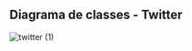 ## Diagrama de classes - Twitter

![twitter (1)](https://github.com/PalomaSoaresR/bertoti/assets/143560101/9982b778-582f-4925-b880-ef1331c0b073)
